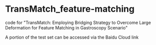 # TransMatch_feature-matching
code for "TransMatch: Employing Bridging Strategy to Overcome Large Deformation for Feature Matching in Gastroscopy Scenario"

A portion of the test set can be accessed via the Baidu Cloud link 
